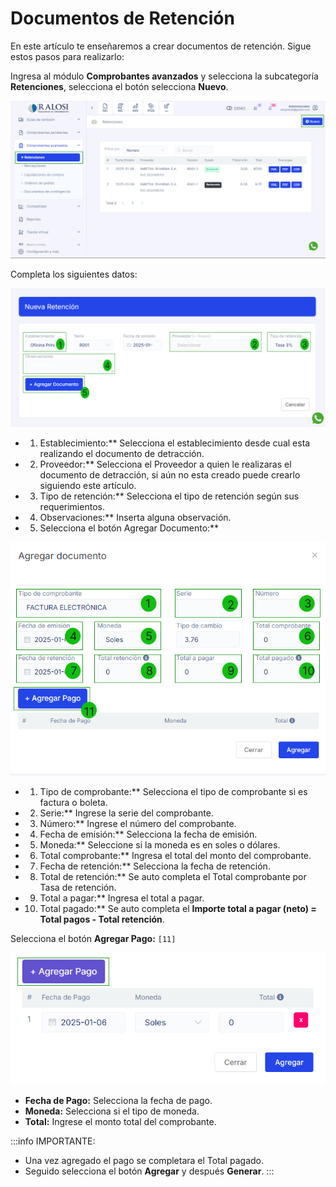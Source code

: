 # Documentos de Retención

En este artículo te enseñaremos a crear documentos de retención. Sigue estos pasos para realizarlo:

Ingresa al módulo **Comprobantes avanzados** y selecciona la subcategoría **Retenciones**, selecciona el botón selecciona **Nuevo**.

![Alt text](img/Preguntafrecuente22.jpg)

Completa los siguientes datos:

![Alt text](img/Preguntafrecuente23.jpg)

- 1. Establecimiento:** Selecciona el establecimiento desde cual esta realizando el documento de detracción.
- 2. Proveedor:** Selecciona el Proveedor a quien le realizaras el documento de detracción, si aún no esta creado puede crearlo siguiendo este artículo.
- 3. Tipo de retención:** Selecciona el tipo de retención según sus requerimientos.
- 4. Observaciones:** Inserta alguna observación.
- 5. Selecciona el botón Agregar Documento:**

![Alt text](img/Preguntafrecuente24.jpg)

- 1. Tipo de comprobante:** Selecciona el tipo de comprobante si es factura o boleta.
- 2. Serie:** Ingrese la serie del comprobante.
- 3. Número:** Ingrese el número del comprobante.
- 4. Fecha de emisión:** Selecciona la fecha de emisión.
- 5. Moneda:** Seleccione si la moneda es en soles o dólares.
- 6. Total comprobante:** Ingresa el total del monto del comprobante.
- 7. Fecha de retención:** Selecciona la fecha de retención.
- 8. Total de retención:** Se auto completa el Total comprobante por Tasa de retención.
- 9. Total a pagar:** Ingresa el total a pagar.
- 10. Total pagado:** Se auto completa el **Importe total a pagar (neto) = Total pagos - Total retención**.

Selecciona el botón **Agregar Pago:** `[11]` 

![Alt text](img/Preguntafrecuente25.jpg)

- **Fecha de Pago:** Selecciona la fecha de pago.
- **Moneda:** Selecciona si el tipo de moneda.
- **Total:** Ingrese el monto total del comprobante.

:::info IMPORTANTE:
* Una vez agregado el pago se completara el Total pagado.
* Seguido selecciona el botón **Agregar** y después **Generar**.
:::
